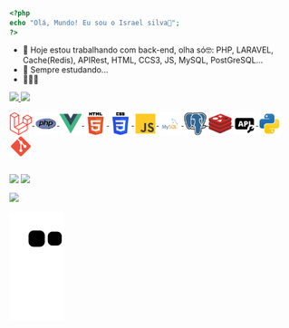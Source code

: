 ```php
<?php
echo "Olá, Mundo! Eu sou o Israel silva👋";
?>
```

- 🔭 Hoje estou trabalhando com back-end, olha só🤓: PHP, LARAVEL, Cache(Redis), APIRest, HTML, CCS3, JS, MySQL, PostGreSQL...
- 🌱 Sempre estudando...
- 👨‍💻🥰

<div align="left">
  <a href="https://github.com/israelsilvaa">
  <img height="150em" src="https://github-readme-stats.vercel.app/api?username=israelsilvaa&show_icons=true&theme=dracula&include_all_commits=true&count_private=true"/>
  <img height="150em" src="https://github-readme-stats.vercel.app/api/top-langs/?username=israelsilvaa&layout=compact&langs_count=7&theme=dracula"/>
</div>
<div style="display: inline_block"><br>
  <img align="center" alt="laravel" height="40" width="40" src="/images/laravel-svgrepo-com.png" style="pointer-events: none;">
  <img align="center" alt="php" height="40" width="40" src="/images/php-logo-svgrepo-com.png" style="pointer-events: none;">
  <img align="center" alt="vuejs" height="40" width="40" src="/images/vue-9-logo-svgrepo-com.png" style="pointer-events: none;">
  <img align="center" alt="html5" height="40" width="40" src="/images/html-5-svgrepo-com.png" style="pointer-events: none;">
  <img align="center" alt="css3" height="40" width="40" src="/images/css-3-svgrepo-com.png" style="pointer-events: none;">
  <img align="center" alt="js" height="40" width="40" src="/images/js-svgrepo-com.png" style="pointer-events: none;">
  <img align="center" alt="mysql" height="r0" width="40" src="/images/mysql-logo-svgrepo-com.png" style="pointer-events: none;">
  <img align="center" alt="postgresql" height="40" width="40" src="/images/postgresql-logo-svgrepo-com.png" style="pointer-events: none;">
  <img align="center" alt="redis" height="40" width="40" src="/images/redis-svgrepo-com.png" style="pointer-events: none;">
  <img align="center" alt="api" height="40" width="40" src="/images/api-settings-svgrepo-com.png" style="pointer-events: none;">
  <img align="center" alt="python" height="40" width="40" src="/images/python-svgrepo-com.png" style="pointer-events: none;">
  <img align="center" alt="git" height="40" width="40" src="/images/git-svgrepo-com.png" style="pointer-events: none;">
</div>


##

<div style="display: inline_block"> 
  <a href="https://www.instagram.com/israel_silvaaaa/" target="_blank"><img src="https://img.shields.io/badge/-Instagram-%23E4405F?style=for-the-badge&logo=instagram&logoColor=white" target="_blank"></a>
  <a href = "mailto:israel524.is@gmail.com"><img src="https://img.shields.io/badge/-Gmail-%23333?style=for-the-badge&logo=gmail&logoColor=white" target="_blank"></a>
  
  <a href="https://www.linkedin.com/in/israel-silva-472b21214/" target="_blank"><img src="https://img.shields.io/badge/-LinkedIn-%230077B5?style=for-the-badge&logo=linkedin&logoColor=white" target="_blank"></a> 
  
  ![Snake animation](https://github.com/israelsilvaa/israelsilvaa/blob/output/github-contribution-grid-snake.svg)
    
</div>
